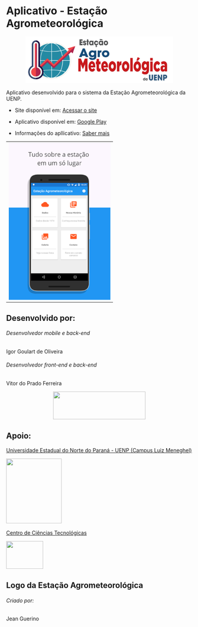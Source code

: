# Aplicativo - Estação Agrometeorológica

<p align="center">
  <img src="https://github.com/igoliveira96/estacao_agrometeorologica/blob/master/app/src/main/res/drawable/logo_estacao.png" width="400px" height="125" >
</p>

Aplicativo desenvolvido para o sistema da Estação Agrometeorológica da UENP.

* Site disponível em: [Acessar o site](http://neat.uenp.edu.br/estacao/)

* Aplicativo disponível em: [Google Play](https://play.google.com/store/apps/details?id=mubble.estaoagrometeorolgica)

* Informações do apllicativo: [Saber mais](https://github.com/igoliveira96/estacao_agrometeorologica/wiki)

<table><tr><td>
    <img src="https://github.com/igoliveira96/estacao_agrometeorologica/blob/master/app/src/main/res/drawable/prints/Print%20Esta%C3%A7%C3%A3o%20-%20Dashboard.png" width="275px" height="425px" >
</td></tr></table>

## Desenvolvido por:

###### Desenvolvedor mobile e back-end
Igor Goulart de Oliveira

###### Desenvolvedor front-end e back-end
Vitor do Prado Ferreira

<p align="center">
  <img src="https://neat.uenp.edu.br/estacao/content/site/shared/imagens/mubble_horizontal.png" width="250px" height="75px" >
</p>

## Apoio:

[Universidade Estadual do Norte do Paraná - UENP (Campus Luiz Meneghel)](https://uenp.edu.br/)

<img src="https://neat.uenp.edu.br/estacao/content/site/shared/imagens/logo-uenp.png" width="150px" height="175px" >

[Centro de Ciências Tecnológicas](http://cct.uenp.edu.br/)

<img src="https://neat.uenp.edu.br/estacao/content/site/shared/imagens/cct.png" width="100px" height="75px" >

## Logo da Estação Agrometeorológica

###### Criado por:
Jean Guerino
